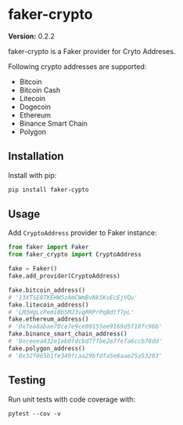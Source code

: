 # faker-crypto

__Version:__ 0.2.2

faker-crypto is a Faker provider for Cryto Addreses.

Following crypto addresses are supported:

- Bitcoin
- Bitcoin Cash
- Litecoin
- Dogecoin
- Ethereum
- Binance Smart Chain
- Polygon

## Installation

Install with pip:

```bash
pip install faker-cypto
```

## Usage

Add `CryptoAddress` provider to Faker instance:

```python
from faker import Faker
from faker_crypto import CryptoAddress

fake = Faker()
fake.add_provider(CryptoAddress)

fake.bitcoin_address()
# '13XTsE8TKEHW5zAmCWmBvNk5KvEcEjVQu'
fake.litecoin_address()
# 'LM3HgLcPemiBb5MJ3vqRRPrPqBdtf7pL'
fake.ethereum_address()
# '0x7ea8abae70ce7e9ce09155ee9169d5f18fc96b'
fake.binance_smart_chain_address()
# '0xceeea432e1eb0fdcbd7ffbe2e7fefa6ccb78dd'
fake.polygon_address()
# '0x32f065b1fe349fcaa29bfdfa5e6aae25a53203'
```


## Testing

Run unit tests with code coverage with:

```
pytest --cov -v 
```
